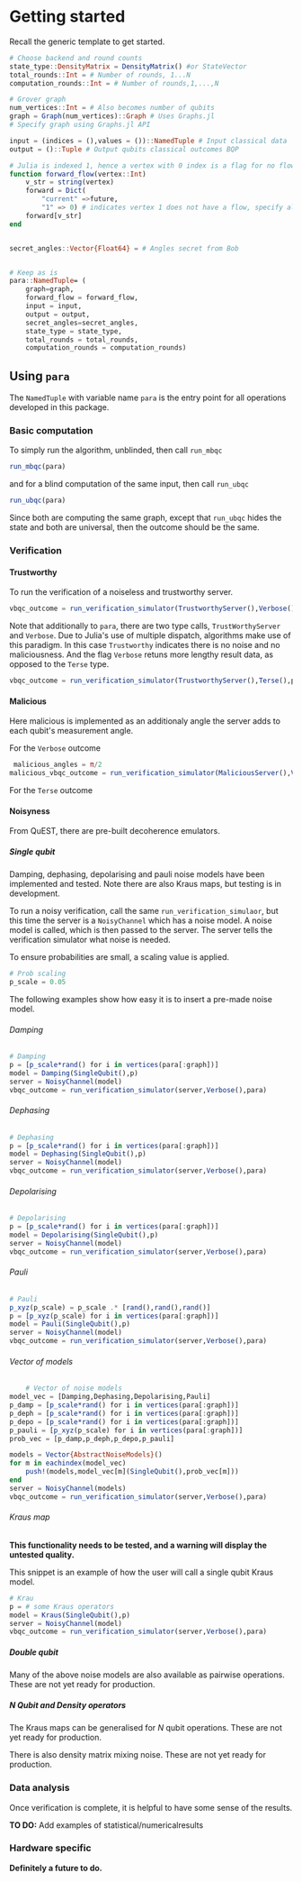 # Getting started 

Recall the generic template to get started.

```julia
# Choose backend and round counts
state_type::DensityMatrix = DensityMatrix() #or StateVector
total_rounds::Int = # Number of rounds, 1...N
computation_rounds::Int = # Number of rounds,1,...,N

# Grover graph
num_vertices::Int = # Also becomes number of qubits
graph = Graph(num_vertices)::Graph # Uses Graphs.jl
# Specify graph using Graphs.jl API

input = (indices = (),values = ())::NamedTuple # Input classical data
output = ()::Tuple # Output qubits classical outcomes BQP 

# Julia is indexed 1, hence a vertex with 0 index is a flag for no flow
function forward_flow(vertex::Int)
    v_str = string(vertex)
    forward = Dict(
        "current" =>future,
        "1" => 0) # indicates vertex 1 does not have a flow, specify all qubits. 
    forward[v_str]
end


secret_angles::Vector{Float64} = # Angles secret from Bob


# Keep as is
para::NamedTuple= (
    graph=graph,
    forward_flow = forward_flow,
    input = input,
    output = output,
    secret_angles=secret_angles,
    state_type = state_type,
    total_rounds = total_rounds,
    computation_rounds = computation_rounds)
```
## Using `para`

The `NamedTuple` with variable name `para` is the entry point for all operations developed in this package. 

### Basic computation

To simply run the algorithm, unblinded, then call `run_mbqc`

```julia
run_mbqc(para)
```
and for a blind computation of the same input, then call `run_ubqc`

```julia
run_ubqc(para)
```

Since both are computing the same graph, except that `run_ubqc` hides the state and both are universal, then the outcome should be the same.

### Verification

#### Trustworthy

To run the verification of a noiseless and trustworthy server.

```julia
vbqc_outcome = run_verification_simulator(TrustworthyServer(),Verbose(),para)
```

Note that additionally to `para`, there are two type calls, `TrustWorthyServer` and `Verbose`. Due to Julia's use of multiple dispatch, algorithms make use of this paradigm. In this case `Trustworthy` indicates there is no noise and no maliciousness. And the flag `Verbose` retuns more lengthy result data, as opposed to the `Terse` type.

```julia
vbqc_outcome = run_verification_simulator(TrustworthyServer(),Terse(),para)
```

#### Malicious

Here malicious is implemented as an additionaly angle the server adds to each qubit's measurement angle.

For the `Verbose` outcome

```julia
 malicious_angles = π/2
malicious_vbqc_outcome = run_verification_simulator(MaliciousServer(),Verbose(),para,malicious_angles)
```

For the `Terse` outcome


#### Noisyness

From QuEST, there are pre-built decoherence emulators.

##### Single qubit

Damping, dephasing, depolarising and pauli noise models have been implemented and tested. Note there are also Kraus maps, but testing is in development.

To run a noisy verification, call the same `run_verification_simulaor`, but this time the server is a `NoisyChannel` which has a noise model. A noise model is called, which is then passed to the server. The server tells the verification simulator what noise is needed.

To ensure probabilities are small, a scaling value is applied.
```julia
# Prob scaling
p_scale = 0.05
```

The following examples show how easy it is to insert a pre-made noise model. 

###### Damping 

```julia
# Damping
p = [p_scale*rand() for i in vertices(para[:graph])]
model = Damping(SingleQubit(),p)
server = NoisyChannel(model)
vbqc_outcome = run_verification_simulator(server,Verbose(),para)
```  

###### Dephasing 

```julia
# Dephasing
p = [p_scale*rand() for i in vertices(para[:graph])]
model = Dephasing(SingleQubit(),p)
server = NoisyChannel(model)
vbqc_outcome = run_verification_simulator(server,Verbose(),para)
```

###### Depolarising 

```julia
# Depolarising
p = [p_scale*rand() for i in vertices(para[:graph])]
model = Depolarising(SingleQubit(),p)
server = NoisyChannel(model)
vbqc_outcome = run_verification_simulator(server,Verbose(),para)
```

###### Pauli

```julia
# Pauli
p_xyz(p_scale) = p_scale .* [rand(),rand(),rand()]
p = [p_xyz(p_scale) for i in vertices(para[:graph])]
model = Pauli(SingleQubit(),p)
server = NoisyChannel(model)
vbqc_outcome = run_verification_simulator(server,Verbose(),para)
```

###### Vector of models

```julia
    # Vector of noise models
model_vec = [Damping,Dephasing,Depolarising,Pauli]
p_damp = [p_scale*rand() for i in vertices(para[:graph])]
p_deph = [p_scale*rand() for i in vertices(para[:graph])]
p_depo = [p_scale*rand() for i in vertices(para[:graph])]
p_pauli = [p_xyz(p_scale) for i in vertices(para[:graph])]
prob_vec = [p_damp,p_deph,p_depo,p_pauli]

models = Vector{AbstractNoiseModels}()
for m in eachindex(model_vec)
    push!(models,model_vec[m](SingleQubit(),prob_vec[m]))
end
server = NoisyChannel(models)
vbqc_outcome = run_verification_simulator(server,Verbose(),para)
```

###### Kraus map

**This functionality needs to be tested, and a warning will display the untested quality.**

This snippet is an example of how the user will call a single qubit Kraus model. 

```julia
# Krau
p = # some Kraus operators
model = Kraus(SingleQubit(),p)
server = NoisyChannel(model)
vbqc_outcome = run_verification_simulator(server,Verbose(),para)
```

##### Double qubit

Many of the above noise models are also available as pairwise operations. These are not yet ready for production.

##### $N$ Qubit and Density operators

The Kraus maps can be generalised for $N$ qubit operations. These are not yet ready for production.

There is also density matrix mixing noise. These are not yet ready for production.

### Data analysis

Once verification is complete, it is helpful to have some sense of the results.

**TO DO:** Add examples of statistical/numericalresults


### Hardware specific 

**Definitely a future to do.**


